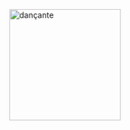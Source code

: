 
<img src="https://media1.giphy.com/media/OkoScrMcY324r1j1HZ/source.gif" width="200" alt="dançante" >
